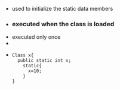 - used to initialize the static data members
- ### executed when the class is loaded
- executed only once
-
- ```
  Class x{
  	public static int x;
      static{
      	x=10;
      }
  }
  ```